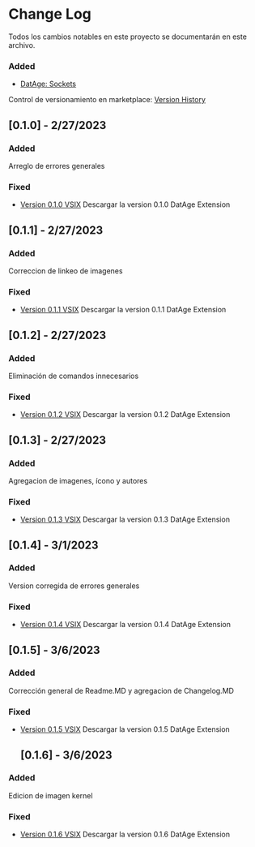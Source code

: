 # Change Log
Todos los cambios notables en este proyecto se documentarán en este archivo.
 
### Added

- [DatAge: Sockets](https://datage-production.up.railway.app/)

Control de versionamiento en marketplace: [Version History](https://marketplace.visualstudio.com/items?itemName=MarioNeta.datage--sockets&ssr=false#version-history)
 
## [0.1.0] - 2/27/2023
 
### Added

Arreglo de errores generales
 
### Fixed
 
- [Version 0.1.0 VSIX](https://marketplace.visualstudio.com/_apis/public/gallery/publishers/MarioNeta/vsextensions/datage--sockets/0.1.0/vspackage)
  Descargar la version 0.1.0 DatAge Extension
 
## [0.1.1] - 2/27/2023
 
### Added

Correccion de linkeo de imagenes
 
### Fixed
 
- [Version 0.1.1 VSIX](https://marketplace.visualstudio.com/_apis/public/gallery/publishers/MarioNeta/vsextensions/datage--sockets/0.1.1/vspackage)
  Descargar la version 0.1.1 DatAge Extension

## [0.1.2] - 2/27/2023
 
### Added

Eliminación de comandos innecesarios
 
### Fixed
 
- [Version 0.1.2 VSIX](https://marketplace.visualstudio.com/_apis/public/gallery/publishers/MarioNeta/vsextensions/datage--sockets/0.1.2/vspackage)
  Descargar la version 0.1.2 DatAge Extension

## [0.1.3] - 2/27/2023
 
### Added

Agregacion de imagenes, ícono y autores
 
### Fixed
 
- [Version 0.1.3 VSIX](https://marketplace.visualstudio.com/_apis/public/gallery/publishers/MarioNeta/vsextensions/datage--sockets/0.1.3/vspackage)
  Descargar la version 0.1.3 DatAge Extension

## [0.1.4] - 	3/1/2023
 
### Added

Version corregida de errores generales
 
### Fixed
 
- [Version 0.1.4 VSIX](https://marketplace.visualstudio.com/_apis/public/gallery/publishers/MarioNeta/vsextensions/datage--sockets/0.1.4/vspackage)
  Descargar la version 0.1.4 DatAge Extension

## [0.1.5] - 	3/6/2023
 
### Added

Corrección general de Readme.MD y agregacion de Changelog.MD
 
### Fixed
 
- [Version 0.1.5 VSIX](https://marketplace.visualstudio.com/_apis/public/gallery/publishers/MarioNeta/vsextensions/datage--sockets/0.1.5/vspackage)
  Descargar la version 0.1.5 DatAge Extension

  ## [0.1.6] - 	3/6/2023
 
### Added

Edicion de imagen kernel
 
### Fixed
 
- [Version 0.1.6 VSIX](https://marketplace.visualstudio.com/_apis/public/gallery/publishers/MarioNeta/vsextensions/datage--sockets/0.1.6/vspackage)
  Descargar la version 0.1.6 DatAge Extension